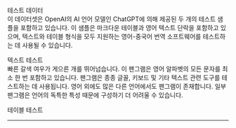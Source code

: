 테스트 데이터  
이 데이터셋은 OpenAI의 AI 언어 모델인 ChatGPT에 의해 제공된 두 개의 테스트 샘플을 포함하고 있습니다. 이 샘플은 마크다운 테이블과 영어 텍스트 단락을 포함하고 있으며, 텍스트와 테이블 형식을 모두 지원하는 영어-중국어 번역 소프트웨어를 테스트하는 데 사용될 수 있습니다.

텍스트 테스트  
빠른 갈색 여우가 게으른 개를 뛰어넘습니다. 이 팬그램은 영어 알파벳의 모든 문자를 최소 한 번 포함하고 있습니다. 팬그램은 종종 글꼴, 키보드 및 기타 텍스트 관련 도구를 테스트하는 데 사용됩니다. 영어 외에도 많은 다른 언어에서도 팬그램이 존재합니다. 일부 팬그램은 언어의 독특한 특성 때문에 구성하기 더 어려울 수 있습니다.

테이블 테스트

---

